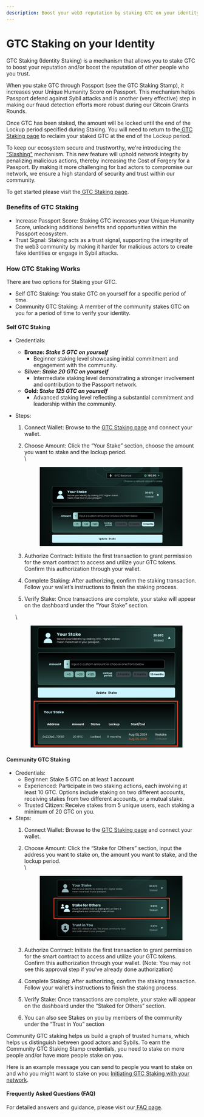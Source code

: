 ```yaml
---
description: Boost your web3 reputation by staking GTC on your identity and others!
---
```


# GTC Staking on your Identity

GTC Staking (Identity Staking) is a mechanism that allows you to stake GTC to boost your reputation and/or boost the reputation of other people who you trust.

When you stake GTC through Passport (see the GTC Staking Stamp), it increases your Unique Humanity Score on Passport. This mechanism helps Passport defend against Sybil attacks and is another (very effective) step in making our fraud detection efforts more robust during our Gitcoin Grants Rounds.

Once GTC has been staked, the amount will be locked until the end of the Lockup period specified during Staking. You will need to return to the[ GTC Staking page](https://stake.passport.xyz/#/home) to reclaim your staked GTC at the end of the Lockup period.

To keep our ecosystem secure and trustworthy, we're introducing the ["Slashing"](passport-slashing.md) mechanism. This new feature will uphold network integrity by penalizing malicious actions, thereby increasing the Cost of Forgery for a Passport. By making it more challenging for bad actors to compromise our network, we ensure a high standard of security and trust within our community.

To get started please visit the[ GTC Staking page](https://stake.passport.xyz/#/home).

### Benefits of GTC Staking

* Increase Passport Score: Staking GTC increases your Unique Humanity Score, unlocking additional benefits and opportunities within the Passport ecosystem.
* Trust Signal: Staking acts as a trust signal, supporting the integrity of the web3 community by making it harder for malicious actors to create fake identities or engage in Sybil attacks.

### How GTC Staking Works

There are two options for Staking your GTC.

* Self GTC Staking: You stake GTC on yourself for a specific period of time.
* Community GTC Staking: A member of the community stakes GTC on you for a period of time to verify your identity.

#### **Self GTC Staking**

* Credentials:
  * **Bronze:&#x20;**_**Stake 5 GTC on yourself**_&#x20;
    * Beginner staking level showcasing initial commitment and engagement with the community.
  * **Silver:&#x20;**_**Stake 20 GTC on yourself**_
    * Intermediate staking level demonstrating a stronger involvement and contribution to the Passport network.
  * **Gold: S**_**take 125 GTC on yourself**_
    * Advanced staking level reflecting a substantial commitment and leadership within the community.
*   Steps:

    1. Connect Wallet: Browse to the [GTC Staking page](https://stake.passport.xyz/#/home) and connect your wallet.
    2.  Choose Amount: Click the “Your Stake” section, choose the amount you want to stake and the lockup period.\
        \


        <figure><img src="../.gitbook/assets/Screenshot 2024-09-26 at 11.28.28 (1).png" alt=""><figcaption></figcaption></figure>
    3. Authorize Contract: Initiate the first transaction to grant permission for the smart contract to access and utilize your GTC tokens. Confirm this authorization through your wallet.
    4. Complete Staking: After authorizing, confirm the staking transaction. Follow your wallet’s instructions to finish the staking process.
    5. Verify Stake: Once transactions are complete, your stake will appear on the dashboard under the “Your Stake” section.

    \


    <figure><img src="../.gitbook/assets/Screenshot 2024-09-26 at 11.30.28 (1).png" alt=""><figcaption></figcaption></figure>

#### **Community GTC Staking**

* Credentials:
  * Beginner: Stake 5 GTC on at least 1 account
  * Experienced: Participate in two staking actions, each involving at least 10 GTC. Options include staking on two different accounts, receiving stakes from two different accounts, or a mutual stake.
  * Trusted Citizen: Receive stakes from 5 unique users, each staking a minimum of 20 GTC on you.
* Steps:
  1. Connect Wallet: Browse to the [GTC Staking page](https://stake.passport.xyz/#/home) and connect your wallet.
  2.  Choose Amount: Click the “Stake for Others” section, input the address you want to stake on, the amount you want to stake,  and the lockup period.\
      \


      <figure><img src="../.gitbook/assets/Screenshot 2024-09-26 at 11.32.22 (1).png" alt=""><figcaption></figcaption></figure>
  3. Authorize Contract: Initiate the first transaction to grant permission for the smart contract to access and utilize your GTC tokens. Confirm this authorization through your wallet. (Note: You may not see this approval step if you’ve already done authorization)
  4. Complete Staking: After authorizing, confirm the staking transaction. Follow your wallet’s instructions to finish the staking process.
  5. Verify Stake: Once transactions are complete, your stake will appear on the dashboard under the “Staked for Others” section.
  6. You can also see Stakes on you by members of the community under the “Trust in You” section

Community GTC staking helps us build a graph of trusted humans, which helps us distinguish between good actors and Sybils. To earn the Community GTC Staking Stamp credentials, you need to stake on more people and/or have more people stake on you.

Here is an example message you can send to people you want to stake on and who you might want to stake on you: [Initiating GTC Staking with your network](https://support.passport.xyz/passport-knowledge-base/gtc-staking/initiating-gtc-staking-with-your-network).

#### Frequently Asked Questions (FAQ)

For detailed answers and guidance, please visit our[ FAQ page](https://docs.google.com/document/d/1HSD3hSYoVTYhJpNvOMkANkfvggHDz_nPB30Q44M0wmA/edit#heading=h.csirsg1k793t).
